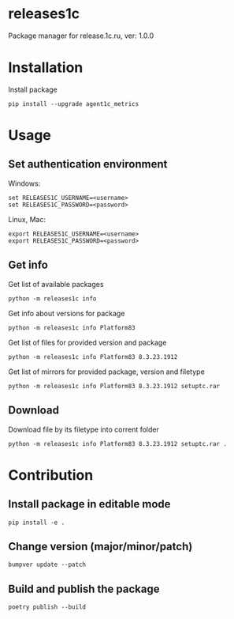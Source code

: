 # releases1c
Package manager for release.1c.ru, ver: 1.0.0

# Installation

Install package

```
pip install --upgrade agent1c_metrics
```

# Usage

## Set authentication environment

Windows:

```
set RELEASES1C_USERNAME=<username>
set RELEASES1C_PASSWORD=<password>
```

Linux, Mac:

```
export RELEASES1C_USERNAME=<username>
export RELEASES1C_PASSWORD=<password>
```

## Get info

Get list of available packages 

```
python -m releases1c info
```

Get info about versions for package

```
python -m releases1c info Platform83
```

Get list of files for provided version and package

```
python -m releases1c info Platform83 8.3.23.1912
```

Get list of mirrors for provided package, version and filetype

```
python -m releases1c info Platform83 8.3.23.1912 setuptc.rar
```

## Download

Download file by its filetype into corrent folder

```
python -m releases1c info Platform83 8.3.23.1912 setuptc.rar .
```

# Contribution

## Install package in editable mode

```
pip install -e .
```

## Change version (major/minor/patch)

```
bumpver update --patch
```

## Build and publish the package

```
poetry publish --build
```